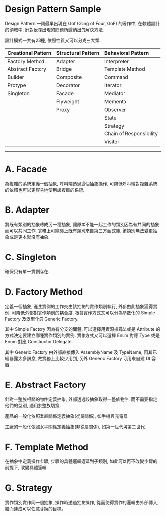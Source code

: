 # Design Pattern Sample
Design Pattern 一詞最早出現在 Gof (Gang of Four, GoF) 的著作中, 在軟體設計的領域中, 針對反覆出現的問題所歸納出的解決方法.

設計模式一共有23種, 依照性質又可以分成三大類:

| Creational Pattern    | Structural Pattern    | Behavioral Pattern
| :------               | :------               | :------
| Factory Method        | Adapter               | Interpreter
| Abstract Factory      | Bridge                | Template Method
| Builder               | Composite             | Command
| Protype               | Decorator             | Iterator
| Singleton             | Facade                | Mediator
|                       | Flyweight             | Memento
|                       | Proxy                 | Observer
|                       |                       | State
|                       |                       | Strategy
|                       |                       | Chain of Responsibility
|                       |                       | Visitor

***

# A. Facade

為複雜的系統定義一個抽象, 呼叫端透過這個抽象操作, 可降低呼叫端對複雜系統的依賴也可以更容易地使用該複雜的系統.


# B. Adapter

將既有類別的抽象轉成另一種抽象, 讓原本不能一起工作的類別因為有共同的抽象而可以共同工作. 實務上可能碰上既有類別來自第三方函式庫, 該類別無法變更抽象或是更本就沒有抽象.


# C. Singleton

確保只有單一實例存在.


# D. Factory Method

定義一個抽象, 產生實例的工作交由該抽象的實作類別執行, 外部由此抽象獲得實例, 可降低外部對實作類別的耦合度. 根據實作方式又可以分為參數化的 Simple Factory 及泛型化的 Generic Factory.

其中 Simple Factory 因為有分支的問體, 可以選擇用資源搜尋法或是 Attribute 的方式決定要建立哪種實作類別的實例. 實作方式又可以選擇 Enum 對應 Type 或是 Enum 對應 Constructor Delegate.

其中 Generic Factory 由外部直接傳入 AssemblyName 及 TypeName, 因其已經暴露太多訊息, 故實務上比較少用到, 另外 Generic Factory 可用來自建 DI 容器.


# E. Abstract Factory

針對一整族相關的物件定義抽象, 外部透過該抽象取得一整族物件, 而不需要指定他們的型別, 適用於整族切換.

產品的一般化依照垂直關係定義抽象(從屬關係), 如手機與充電器.

工廠的一般化依照水平關係定義抽象(非從屬關係), 如第一世代與第二世代.


# F. Template Method

在抽象中定義操作步驟, 步驟的具體邏輯遞延到子類別, 如此可以再不改變步驟的前提下, 改變具體邏輯.


# G. Strategy

實作類別實作同一個抽象, 操作時透過抽象操作, 從而使得實作的邏輯由外部傳入, 繼而達成可以任意替換的目標。